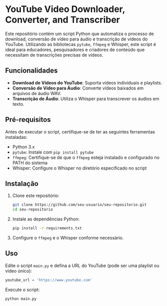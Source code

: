 
# YouTube Video Downloader, Converter, and Transcriber

Este repositório contém um script Python que automatiza o processo de download, conversão de vídeo para áudio e transcrição de vídeos do YouTube. Utilizando as bibliotecas `pytube`, `ffmpeg` e Whisper, este script é ideal para educadores, pesquisadores e criadores de conteúdo que necessitam de transcrições precisas de vídeos.

## Funcionalidades

- **Download de Vídeos do YouTube**: Suporta vídeos individuais e playlists.
- **Conversão de Vídeo para Áudio**: Converte vídeos baixados em arquivos de áudio WAV.
- **Transcrição de Áudio**: Utiliza o Whisper para transcrever os áudios em texto.

## Pré-requisitos

Antes de executar o script, certifique-se de ter as seguintes ferramentas instaladas:

- Python 3.x
- `pytube`: Instale com `pip install pytube`
- `ffmpeg`: Certifique-se de que o `ffmpeg` esteja instalado e configurado no PATH do sistema
- Whisper: Configure o Whisper no diretório especificado no script

## Instalação

1. Clone este repositório:
    ```bash
    git clone https://github.com/seu-usuario/seu-repositorio.git
    cd seu-repositorio
    ```

2. Instale as dependências Python:
    ```bash
    pip install -r requirements.txt
    ```

3. Configure o `ffmpeg` e o Whisper conforme necessário.

## Uso

Edite o script `main.py` e defina a URL do YouTube (pode ser uma playlist ou vídeo único):

```python
youtube_url = 'https://www.youtube.com'
```

Execute o script:

```bash
python main.py
```
